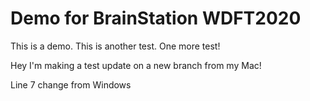 # Demo for BrainStation WDFT2020

This is a demo. This is another test. One more test!

Hey I'm making a test update on a new branch from my Mac!

Line 7 change from Windows